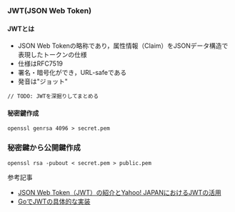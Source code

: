 ### JWT(JSON Web Token)

#### JWTとは
- JSON Web Tokenの略称であり，属性情報（Claim）をJSONデータ構造で表現したトークンの仕様
- 仕様はRFC7519
- 署名・暗号化ができ，URL-safeである
- 発音は"ジョット"

```golang
// TODO: JWTを深掘りしてまとめる
```

#### 秘密鍵作成
```terminal
openssl genrsa 4096 > secret.pem
```

### 秘密鍵から公開鍵作成
```terminal
openssl rsa -pubout < secret.pem > public.pem
```


参考記事
- [JSON Web Token（JWT）の紹介とYahoo! JAPANにおけるJWTの活用](https://techblog.yahoo.co.jp/advent-calendar-2017/jwt/)
- [GoでJWTの具体的な実装](https://christina04.hatenablog.com/entry/2017/04/15/042646)